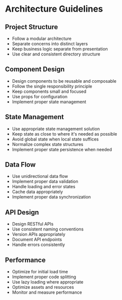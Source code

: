 # Architecture Guidelines

## Project Structure
- Follow a modular architecture
- Separate concerns into distinct layers
- Keep business logic separate from presentation
- Use clear and consistent directory structure

## Component Design
- Design components to be reusable and composable
- Follow the single responsibility principle
- Keep components small and focused
- Use props for configuration
- Implement proper state management

## State Management
- Use appropriate state management solution
- Keep state as close to where it's needed as possible
- Avoid global state when local state suffices
- Normalize complex state structures
- Implement proper state persistence when needed

## Data Flow
- Use unidirectional data flow
- Implement proper data validation
- Handle loading and error states
- Cache data appropriately
- Implement proper data synchronization

## API Design
- Design RESTful APIs
- Use consistent naming conventions
- Version APIs appropriately
- Document API endpoints
- Handle errors consistently

## Performance
- Optimize for initial load time
- Implement proper code splitting
- Use lazy loading where appropriate
- Optimize assets and resources
- Monitor and measure performance 